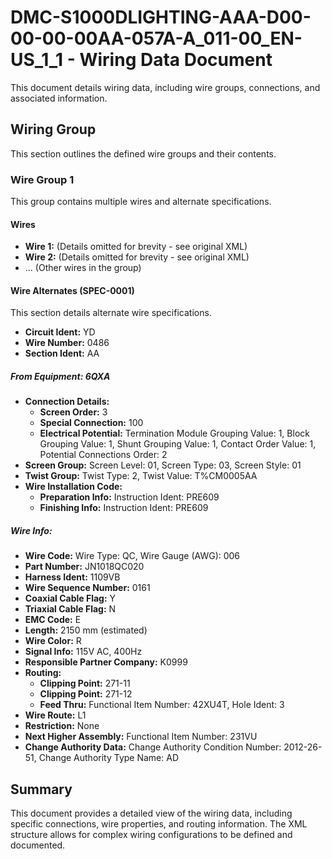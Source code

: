 # DMC-S1000DLIGHTING-AAA-D00-00-00-00AA-057A-A_011-00_EN-US_1_1 - Wiring Data Document

This document details wiring data, including wire groups, connections, and associated information.

## Wiring Group

This section outlines the defined wire groups and their contents.

### Wire Group 1

This group contains multiple wires and alternate specifications.

#### Wires

*   **Wire 1:** (Details omitted for brevity - see original XML)
*   **Wire 2:** (Details omitted for brevity - see original XML)
*   ... (Other wires in the group)

#### Wire Alternates (SPEC-0001)

This section details alternate wire specifications.

*   **Circuit Ident:** YD
*   **Wire Number:** 0486
*   **Section Ident:** AA

##### From Equipment: 6QXA

*   **Connection Details:**
    *   **Screen Order:** 3
    *   **Special Connection:** 100
    *   **Electrical Potential:** Termination Module Grouping Value: 1, Block Grouping Value: 1, Shunt Grouping Value: 1, Contact Order Value: 1, Potential Connections Order: 2
*   **Screen Group:** Screen Level: 01, Screen Type: 03, Screen Style: 01
*   **Twist Group:** Twist Type: 2, Twist Value: T%CM0005AA
*   **Wire Installation Code:**
    *   **Preparation Info:** Instruction Ident: PRE609
    *   **Finishing Info:** Instruction Ident: PRE609

##### Wire Info:

*   **Wire Code:** Wire Type: QC, Wire Gauge (AWG): 006
*   **Part Number:** JN1018QC020
*   **Harness Ident:** 1109VB
*   **Wire Sequence Number:** 0161
*   **Coaxial Cable Flag:** Y
*   **Triaxial Cable Flag:** N
*   **EMC Code:** E
*   **Length:** 2150 mm (estimated)
*   **Wire Color:** R
*   **Signal Info:** 115V AC, 400Hz
*   **Responsible Partner Company:** K0999
*   **Routing:**
    *   **Clipping Point:** 271-11
    *   **Clipping Point:** 271-12
    *   **Feed Thru:** Functional Item Number: 42XU4T, Hole Ident: 3
*   **Wire Route:** L1
*   **Restriction:** None
*   **Next Higher Assembly:** Functional Item Number: 231VU
*   **Change Authority Data:** Change Authority Condition Number: 2012-26-51, Change Authority Type Name: AD

## Summary

This document provides a detailed view of the wiring data, including specific connections, wire properties, and routing information. The XML structure allows for complex wiring configurations to be defined and documented.